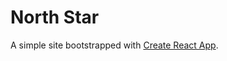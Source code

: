 # North Star

A simple site bootstrapped with [Create React App](https://github.com/facebook/create-react-app).

